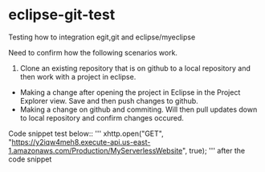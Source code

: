 # eclipse-git-test
Testing how to integration egit,git and eclipse/myeclipse

Need to confirm how the following scenarios work.
1.  Clone an existing repository that is on github to a local repository and then work with a project in eclipse.
* Making a change after opening the project in Eclipse in the Project Explorer view.  Save and then push changes to github.
* Making a change on github and commiting.  Will then pull updates down to local repository and confirm changes occured.

Code snippet test below::
'''
xhttp.open("GET", "https://y2iqw4meh8.execute-api.us-east-1.amazonaws.com/Production/MyServerlessWebsite", true);
'''
after the code snippet
